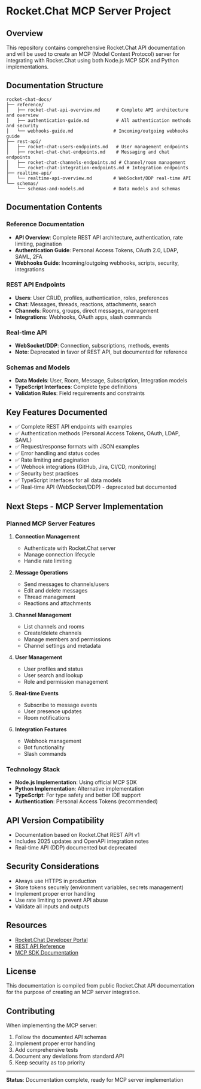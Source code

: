 # Rocket.Chat MCP Server Project

## Overview

This repository contains comprehensive Rocket.Chat API documentation and will be used to create an MCP (Model Context Protocol) server for integrating with Rocket.Chat using both Node.js MCP SDK and Python implementations.

## Documentation Structure

```
rocket-chat-docs/
├── reference/
│   ├── rocket-chat-api-overview.md      # Complete API architecture and overview
│   ├── authentication-guide.md          # All authentication methods and security
│   └── webhooks-guide.md               # Incoming/outgoing webhooks guide
├── rest-api/
│   ├── rocket-chat-users-endpoints.md   # User management endpoints
│   ├── rocket-chat-chat-endpoints.md    # Messaging and chat endpoints
│   ├── rocket-chat-channels-endpoints.md # Channel/room management
│   └── rocket-chat-integration-endpoints.md # Integration endpoints
├── realtime-api/
│   └── realtime-api-overview.md        # WebSocket/DDP real-time API
└── schemas/
    └── schemas-and-models.md           # Data models and schemas
```

## Documentation Contents

### Reference Documentation
- **API Overview**: Complete REST API architecture, authentication, rate limiting, pagination
- **Authentication Guide**: Personal Access Tokens, OAuth 2.0, LDAP, SAML, 2FA
- **Webhooks Guide**: Incoming/outgoing webhooks, scripts, security, integrations

### REST API Endpoints
- **Users**: User CRUD, profiles, authentication, roles, preferences
- **Chat**: Messages, threads, reactions, attachments, search
- **Channels**: Rooms, groups, direct messages, management
- **Integrations**: Webhooks, OAuth apps, slash commands

### Real-time API
- **WebSocket/DDP**: Connection, subscriptions, methods, events
- **Note**: Deprecated in favor of REST API, but documented for reference

### Schemas and Models
- **Data Models**: User, Room, Message, Subscription, Integration models
- **TypeScript Interfaces**: Complete type definitions
- **Validation Rules**: Field requirements and constraints

## Key Features Documented

- ✅ Complete REST API endpoints with examples
- ✅ Authentication methods (Personal Access Tokens, OAuth, LDAP, SAML)
- ✅ Request/response formats with JSON examples
- ✅ Error handling and status codes
- ✅ Rate limiting and pagination
- ✅ Webhook integrations (GitHub, Jira, CI/CD, monitoring)
- ✅ Security best practices
- ✅ TypeScript interfaces for all data models
- ✅ Real-time API (WebSocket/DDP) - deprecated but documented

## Next Steps - MCP Server Implementation

### Planned MCP Server Features

1. **Connection Management**
   - Authenticate with Rocket.Chat server
   - Manage connection lifecycle
   - Handle rate limiting

2. **Message Operations**
   - Send messages to channels/users
   - Edit and delete messages
   - Thread management
   - Reactions and attachments

3. **Channel Management**
   - List channels and rooms
   - Create/delete channels
   - Manage members and permissions
   - Channel settings and metadata

4. **User Management**
   - User profiles and status
   - User search and lookup
   - Role and permission management

5. **Real-time Events**
   - Subscribe to message events
   - User presence updates
   - Room notifications

6. **Integration Features**
   - Webhook management
   - Bot functionality
   - Slash commands

### Technology Stack

- **Node.js Implementation**: Using official MCP SDK
- **Python Implementation**: Alternative implementation
- **TypeScript**: For type safety and better IDE support
- **Authentication**: Personal Access Tokens (recommended)

## API Version Compatibility

- Documentation based on Rocket.Chat REST API v1
- Includes 2025 updates and OpenAPI integration notes
- Real-time API (DDP) documented but deprecated

## Security Considerations

- Always use HTTPS in production
- Store tokens securely (environment variables, secrets management)
- Implement proper error handling
- Use rate limiting to prevent API abuse
- Validate all inputs and outputs

## Resources

- [Rocket.Chat Developer Portal](https://developer.rocket.chat/)
- [REST API Reference](https://developer.rocket.chat/reference/api/rest-api)
- [MCP SDK Documentation](https://github.com/modelcontextprotocol/sdk)

## License

This documentation is compiled from public Rocket.Chat API documentation for the purpose of creating an MCP server integration.

## Contributing

When implementing the MCP server:
1. Follow the documented API schemas
2. Implement proper error handling
3. Add comprehensive tests
4. Document any deviations from standard API
5. Keep security as top priority

---

**Status**: Documentation complete, ready for MCP server implementation